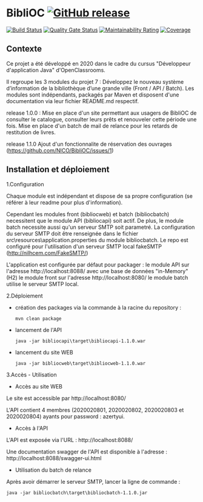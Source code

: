 # BibliOC [![GitHub release](https://img.shields.io/github/release/NlCO/BibliOC.svg)](https://GitHub.com/NlCO/BibliOC/releases/)

[![Build Status](https://travis-ci.com/NlCO/BibliOC.svg?branch=master)](https://travis-ci.com/NlCO/BibliOC)
[![Quality Gate Status](https://sonarcloud.io/api/project_badges/measure?project=NlCO_BibliOC&metric=alert_status)](https://sonarcloud.io/dashboard?id=NlCO_BibliOC)
[![Maintainability Rating](https://sonarcloud.io/api/project_badges/measure?project=NlCO_BibliOC&metric=sqale_rating)](https://sonarcloud.io/dashboard?id=NlCO_BibliOC)
[![Coverage](https://sonarcloud.io/api/project_badges/measure?project=NlCO_BibliOC&metric=coverage)](https://sonarcloud.io/dashboard?id=NlCO_BibliOC)

## Contexte
Ce projet a été développé en 2020 dans le cadre du cursus "Développeur d'application Java" d'OpenClassrooms.

Il regroupe les 3 modules du projet 7 : Développez le nouveau système d’information de la bibliothèque d’une grande ville (Front / API / Batch).
Les modules sont indépendants, packagés par Maven et disposent d'une documentation via leur fichier README.md respectif.
 
release 1.0.0 :
Mise en place d'un site permettant aux usagers de BibliOC de consulter le catalogue, consulter leurs prêts et renouveler cette période une fois. 
Mise en place d'un batch de mail de relance pour les retards de restitution de livres.

release 1.1.0
Ajout d'un fonctionnalite de réservation des ouvrages (https://github.com/NlCO/BibliOC/issues/1)

## Installation et déploiement
1.Configuration

Chaque module est indépendant et dispose de sa propre configuration (se référer à leur readme pour plus d'information).

Cependant les modules front (bibliocweb) et batch (bibliocbatch) necessitent que le module API (bibliocapi) soit actif.
De plus, le module batch necessite aussi qu'un serveur SMTP soit parametré. La configuration du serveur SMTP doit être renseignée dans le fichier src\resources\application.properties du module bibliocbatch.
Le repo est configuré pour l'utilisation d'un serveur SMTP local fakeSMTP (http://nilhcem.com/FakeSMTP/)

L'application est configurée par défaut pour packager : 
le module API sur l'adresse http://localhost:8088/ avec une base de données "in-Memory" (H2)
le module front sur l'adresse http://localhost:8080/
le module batch utilise le serveur SMTP local.
  
2.Déploiement

  * création des packages via la commande à la racine du repository :
  
        mvn clean package
    
  * lancement de l'API
    
        java -jar bibliocapi\target\bibliocapi-1.1.0.war

  * lancement du site WEB
    
        java -jar bibliocweb\target\bibliocweb-1.1.0.war
          
3.Accès - Utilisation

  * Accès au site WEB
  
Le site est accessible par http://localhost:8080/

L'API contient 4 membres (2020020801, 2020020802, 2020020803 et 2020020804) ayants pour password : azertyui.


  * Accès à l'API
    
L'API est exposée via l'URL : http://localhost:8088/

Une documentation swagger de l'API est disponible à l'adresse : http://localhost:8088/swagger-ui.html


  * Utilisation du batch de relance

Après avoir démarrer le serveur SMTP, lancer la ligne de commande :
   
    java -jar bibliocbatch\target\bibliocbatch-1.1.0.jar
